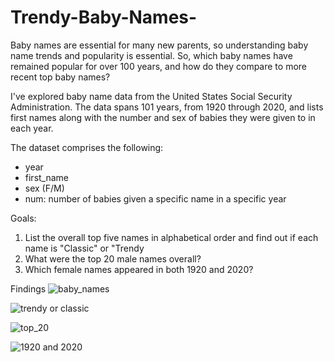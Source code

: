 # Trendy-Baby-Names-
Baby names are  essential for many new parents, so understanding baby name trends and popularity is essential. 
So, which baby names have remained popular for over 100 years, and how do they compare to more recent top baby names? 

I've explored baby name data from the United States Social Security Administration. The data spans 101 years, from 1920 through 2020, and lists first names along with the number and sex of babies they were given to in each year.

The dataset comprises the following: 
* year
* first_name	
* sex	(F/M)
* num: number of babies given  a specific name in a specific year

Goals:
1.  List the overall top five names in alphabetical order and find out if each name is "Classic" or "Trendy
2.  What were the top 20 male names overall?
3.  Which female names appeared in both 1920 and 2020?

Findings 
![baby_names](https://github.com/user-attachments/assets/0136fea1-38e8-4d67-af83-e9e701c5eea6)

![trendy or classic](https://github.com/user-attachments/assets/1f103c57-e595-4628-99af-8ca0c281c5e2)

![top_20](https://github.com/user-attachments/assets/99ae2efd-1f64-4e65-a186-69b9964cc004)

![1920 and 2020](https://github.com/user-attachments/assets/7fd76ea8-b6b2-4f62-9222-804ad4558b35)




